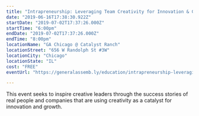 ```yaml
---
title: "Intrapreneurship: Leveraging Team Creativity for Innovation & Growth"
date: "2019-06-16T17:38:30.922Z"
startDate: "2019-07-02T17:37:26.000Z"
startTime: "6:00pm"
endDate: "2019-07-02T17:37:26.000Z"
endTime: "8:00pm"
locationName: "GA Chicago @ Catalyst Ranch"
locationStreet: "656 W Randolph St #3W"
locationCity: "Chicago"
locationState: "IL"
cost: "FREE"
eventUrl: "https://generalassemb.ly/education/intrapreneurship-leveraging-team-creativity-for-innovation-growth/chicago/77123"

---
```


This event seeks to inspire creative leaders through the success stories of real people and companies that are using creativity as a catalyst for innovation and growth.

